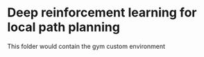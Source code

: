 # Deep reinforcement learning for local path planning
This folder would contain the gym custom environment
